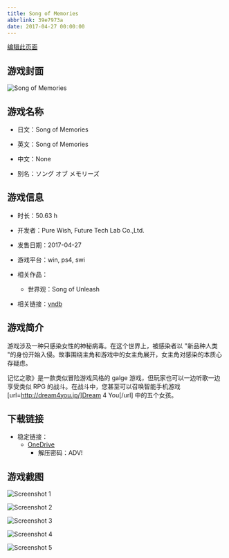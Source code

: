 ```yaml
---
title: Song of Memories
abbrlink: 39e7973a
date: 2017-04-27 00:00:00
---
```

[编辑此页面](https://github.com/ACG-3/ADV3-source/blob/main/source/_posts/games/Song%20of%20Memories.md)

## 游戏封面

![Song of Memories](https://pan.timero.xyz/onedrive/img_lib_001/Song%20of%20Memories_cover.avif)


## 游戏名称

- 日文：Song of Memories
- 英文：Song of Memories
- 中文：None

- 别名：ソング オブ メモリーズ


## 游戏信息

- 时长：50.63 h
- 开发者：Pure Wish, Future Tech Lab Co.,Ltd.
- 发售日期：2017-04-27
- 游戏平台：win, ps4, swi
- 相关作品：
   - 世界观：Song of Unleash

- 相关链接：[vndb](https://vndb.org/v16974)


## 游戏简介

游戏涉及一种只感染女性的神秘病毒。在这个世界上，被感染者以 "新品种人类 "的身份开始入侵。故事围绕主角和游戏中的女主角展开，女主角对感染的本质心存疑虑。

记忆之歌》是一款类似冒险游戏风格的 galge 游戏，但玩家也可以一边听歌一边享受类似 RPG 的战斗。在战斗中，您甚至可以召唤智能手机游戏 [url=http://dream4you.jp/]Dream 4 You[/url] 中的五个女孩。




## 下载链接

- 稳定链接：
    - [OneDrive](https://pan.timero.xyz/onedrive/adv_lib_001/Song%20of%20Memories)
        - 解压密码：ADV!



## 游戏截图


![Screenshot 1](https://pan.timero.xyz/onedrive/img_lib_001/Song%20of%20Memories_Screenshot_1.avif)

![Screenshot 2](https://pan.timero.xyz/onedrive/img_lib_001/Song%20of%20Memories_Screenshot_2.avif)

![Screenshot 3](https://pan.timero.xyz/onedrive/img_lib_001/Song%20of%20Memories_Screenshot_3.avif)

![Screenshot 4](https://pan.timero.xyz/onedrive/img_lib_001/Song%20of%20Memories_Screenshot_4.avif)

![Screenshot 5](https://pan.timero.xyz/onedrive/img_lib_001/Song%20of%20Memories_Screenshot_5.avif)

